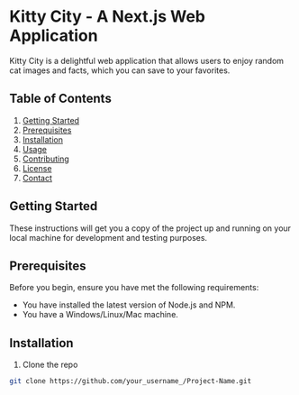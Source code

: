 # Kitty City - A Next.js Web Application

Kitty City is a delightful web application that allows users to enjoy random cat images and facts, which you can save to your favorites.

## Table of Contents

1. [Getting Started](#getting-started)
2. [Prerequisites](#prerequisites)
3. [Installation](#installation)
4. [Usage](#usage)
5. [Contributing](#contributing)
6. [License](#license)
7. [Contact](#contact)

## Getting Started

These instructions will get you a copy of the project up and running on your local machine for development and testing purposes.

## Prerequisites

Before you begin, ensure you have met the following requirements:

- You have installed the latest version of Node.js and NPM.
- You have a Windows/Linux/Mac machine.

## Installation

1. Clone the repo

```bash
git clone https://github.com/your_username_/Project-Name.git
```
